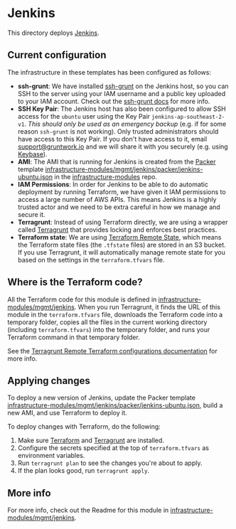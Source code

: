 # Jenkins

This directory deploys [Jenkins](https://jenkins.io/).

## Current configuration

The infrastructure in these templates has been configured as follows:

* **ssh-grunt**: We have installed [ssh-grunt](https://github.com/gruntwork-io/module-security/tree/master/modules/ssh-grunt)
  on the Jenkins host, so you can SSH to the server using your IAM username and a public key uploaded to your IAM
  account. Check out the [ssh-grunt docs](https://github.com/gruntwork-io/module-security/tree/master/modules/ssh-grunt)
  for more info.
* **SSH Key Pair**: The Jenkins host has also been configured to allow SSH access for the `ubuntu` user using the Key
  Pair `jenkins-ap-southeast-2-v1`. *This should only be used as an emergency backup* (e.g. if for some reason `ssh-grunt` is not
  working). Only trusted administrators should have access to this Key Pair. If you don't have access to it, email
  support@gruntwork.io and we will share it with you securely (e.g. using [Keybase](http://keybase.io/)).
* **AMI**: The AMI that is running for Jenkins is created from the [Packer](https://www.packer.io/) template
  [infrastructure-modules/mgmt/jenkins/packer/jenkins-ubuntu.json](https://github.com/Veeps-Hosting/infrastructure-modules/tree/master/mgmt/jenkins/packer/jenkins-ubuntu.json)
  in the [infrastructure-modules](https://github.com/Veeps-Hosting/infrastructure-modules) repo.
* **IAM Permissions**: In order for Jenkins to be able to do automatic deployment by running Terraform, we have given
  it IAM permissions to access a large number of AWS APIs. This means Jenkins is a highly trusted actor and we need to
  be extra careful in how we manage and secure it.
* **Terragrunt**: Instead of using Terraform directly, we are using a wrapper called
  [Terragrunt](https://github.com/gruntwork-io/terragrunt) that provides locking and enforces best practices.
* **Terraform state**: We are using [Terraform Remote State](https://www.terraform.io/docs/state/remote/), which
  means the Terraform state files (the `.tfstate` files) are stored in an S3 bucket. If you use Terragrunt, it will
  automatically manage remote state for you based on the settings in the `terraform.tfvars` file.

## Where is the Terraform code?

All the Terraform code for this module is defined in [infrastructure-modules/mgmt/jenkins](https://github.com/Veeps-Hosting/infrastructure-modules/tree/master/mgmt/jenkins).
When you run Terragrunt, it finds the URL of this module in the `terraform.tfvars` file, downloads the Terraform code into
a temporary folder, copies all the files in the current working directory (including `terraform.tfvars`) into the
temporary folder, and runs your Terraform command in that temporary folder.

See the [Terragrunt Remote Terraform configurations
documentation](https://github.com/gruntwork-io/terragrunt#remote-terraform-configurations) for more info.

## Applying changes

To deploy a new version of Jenkins, update the Packer template
[infrastructure-modules/mgmt/jenkins/packer/jenkins-ubuntu.json](https://github.com/Veeps-Hosting/infrastructure-modules/tree/master/mgmt/jenkins/packer/jenkins-ubuntu.json),
build a new AMI, and use Terraform to deploy it.

To deploy changes with Terraform, do the following:

1. Make sure [Terraform](https://www.terraform.io/) and [Terragrunt](https://github.com/gruntwork-io/terragrunt) are
   installed.
1. Configure the secrets specified at the top of `terraform.tfvars` as environment variables.
1. Run `terragrunt plan` to see the changes you're about to apply.
1. If the plan looks good, run `terragrunt apply`.

## More info

For more info, check out the Readme for this module in [infrastructure-modules/mgmt/jenkins](https://github.com/Veeps-Hosting/infrastructure-modules/tree/master/mgmt/jenkins).